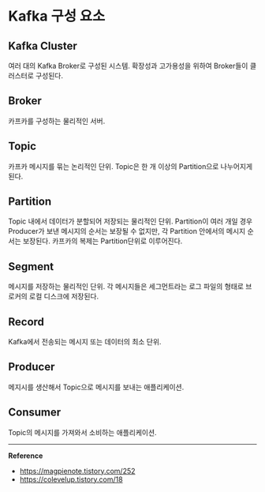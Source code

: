 # Kafka 구성 요소

## Kafka Cluster
여러 대의 Kafka Broker로 구성된 시스템.
확장성과 고가용성을 위하여 Broker들이 클러스터로 구성된다.

## Broker
카프카를 구성하는 물리적인 서버.

## Topic
카프카 메시지를 묶는 논리적인 단위.
Topic은 한 개 이상의 Partition으로 나누어지게 된다.

## Partition
Topic 내에서 데이터가 분할되어 저장되는 물리적인 단위.
Partition이 여러 개일 경우 Producer가 보낸 메시지의 순서는 보장될 수 없지만, 각 Partition 안에서의 메시지 순서는 보장된다.
카프카의 복제는 Partition단위로 이루어진다.

## Segment
메시지를 저장하는 물리적인 단위. 각 메시지들은 세그먼트라는 로그 파일의 형태로 브로커의 로컬 디스크에 저장된다.

## Record
Kafka에서 전송되는 메시지 또는 데이터의 최소 단위.

## Producer
메지시를 생산해서 Topic으로 메시지를 보내는 애플리케이션.

## Consumer
Topic의 메시지를 가져와서 소비하는 애플리케이션.

---
**Reference**<br>
- https://magpienote.tistory.com/252
- https://colevelup.tistory.com/18
